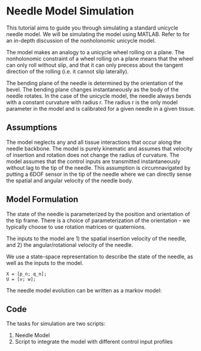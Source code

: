 # Needle Model Simulation

This tutorial aims to guide you through simulating a standard unicycle needle model. We will be simulating the model using MATLAB. Refer to []() for an in-depth discussion of the nonholonomic unicycle model.

The model makes an analogy to a unicycle wheel rolling on a plane. The nonholonomic constraint of a wheel rolling on a plane means that the wheel can only roll without slip, and that it can only precess about the tangent direction of the rolling (i.e. it cannot slip laterally).

The bending plane of the needle is determined by the orientation of the bevel. The bending plane changes instantaneously as the body of the needle rotates. In the case of the unicycle model, the needle always bends with a constant curvature with radius r. The radius r is the only model parameter in the model and is calibrated for a given needle in a given tissue.

## Assumptions

The model neglects any and all tissue interactions that occur along the needle backbone.
The model is purely kinematic and assumes that velocity of insertion and rotation does not change the radius of curvature.
The model assumes that the control inputs are transmitted instantaneously without lag to the tip of the needle. This assumption is circumnavigated by putting a 6DOF sensor in the tip of the needle where we can directly sense the spatial and angular velocity of the needle body.

## Model Formulation

The state of the needle is parameterized by the position and orientation of the tip frame. There is a choice of parameterization of the orientation - we typically choose to use rotation matrices or quaternions.

The inputs to the model are 1) the spatial insertion velocity of the needle, and 2) the angular/rotational velocity of the needle.

We use a state-space representation to describe the state of the needle, as well as the inputs to the model.

```
X = [p_n; q_n];
U = [v; w];
```

The needle model evolution can be written as a markov model:


## Code

The tasks for simulation are two scripts:
1. Needle Model
2. Script to integrate the model with different control input profiles
